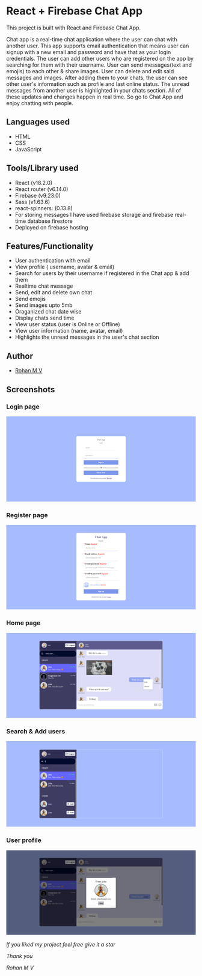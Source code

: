 # React + Firebase Chat App

This project is built with React and Firebase Chat App.

Chat app is a real-time chat application where the user can chat with another user. This app supports email authentication that means user can signup with a new email and password and have that as your login credentials. The user can add other users who are registered on the app by searching for them with their username. User can send messages(text and emojis) to each other & share images. User can delete and edit said messages and images. After adding them to your chats, the user can see other user's information such as profile and last online status. The unread messages from another user is highlighted in your chats section. All of these updates and changes happen in real time. So go to Chat App and enjoy chatting with people.

## Languages used

- HTML
- CSS
- JavaScript

## Tools/Library used

- React (v18.2.0)
- React router (v6.14.0)
- Firebase (v9.23.0)
- Sass (v1.63.6)
- react-spinners: (0.13.8)
- For storing messages I have used firebase storage and firebase real-time database firestore
- Deployed on firebase hosting

## Features/Functionality

- User authentication with email
- View profile ( username, avatar & email)
- Search for users by their username if registered in the Chat app & add them
- Realtime chat message
- Send, edit and delete own chat
- Send emojis
- Send images upto 5mb
- Oraganized chat date wise
- Display chats send time
- View user status (user is Online or Offline)
- View user information (name, avatar, email)
- Highlights the unread messages in the user's chat section

## Author

- [Rohan M V](https://www.linkedin.com/in/rohan-m-v-228860220/)

## Screenshots

### Login page

![Login-page](https://github.com/pavonis2/test-chat-app/blob/86336e56959e34f92c3aff58b49c20ee79cc4b0f/Chat%20App%20-%20Login%20page.png)

### Register page

![Register-page](https://github.com/pavonis2/test-chat-app/blob/86336e56959e34f92c3aff58b49c20ee79cc4b0f/Chat%20App%20-%20Register%20page.png)

### Home page

![home](https://github.com/pavonis2/test-chat-app/blob/86336e56959e34f92c3aff58b49c20ee79cc4b0f/Chat%20App%20-%20Home%20page.png)

### Search & Add users

![search-and-add-users](https://github.com/pavonis2/test-chat-app/blob/86336e56959e34f92c3aff58b49c20ee79cc4b0f/Chat%20App%20-%20Search%20%26%20Add%20users.png)

### User profile

![user-profile-modal](https://github.com/pavonis2/test-chat-app/blob/86336e56959e34f92c3aff58b49c20ee79cc4b0f/Chat%20App%20-%20User%20profile.png)

*If you liked my project feel free give it a star*

*Thank you*

*Rohan M V*